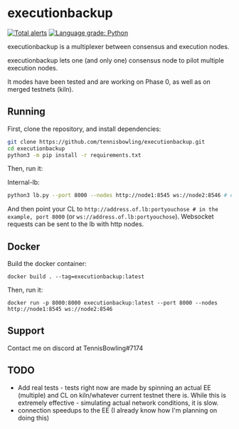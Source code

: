 # executionbackup
[![Total alerts](https://img.shields.io/lgtm/alerts/g/TennisBowling/executionbackup.svg?logo=lgtm&logoWidth=18)](https://lgtm.com/projects/g/TennisBowling/executionbackup/alerts/)
[![Language grade: Python](https://img.shields.io/lgtm/grade/python/g/TennisBowling/executionbackup.svg?logo=lgtm&logoWidth=18)](https://lgtm.com/projects/g/TennisBowling/executionbackup/context:python)

executionbackup is a multiplexer between consensus and execution nodes.

executionbackup lets one (and only one) consensus node to pilot multiple execution nodes.  

It modes have been tested and are working on Phase 0, as well as on merged testnets (kiln).

## Running

First, clone the repository, and install dependencies:

```bash
git clone https://github.com/tennisbowling/executionbackup.git
cd executionbackup
python3 -m pip install -r requirements.txt
```

Then, run it:

Internal-lb:

```bash
python3 lb.py --port 8000 --nodes http://node1:8545 ws://node2:8546 # etc
```
And then point your CL to `http://address.of.lb:portyouchose # in the example, port 8000` (or `ws://address.of.lb:portyouchose`). Websocket requests can be sent to the lb with http nodes.

## Docker

Build the docker container:

```
docker build . --tag=executionbackup:latest
```

Then, run it:
```
docker run -p 8000:8000 executionbackup:latest --port 8000 --nodes http://node1:8545 ws://node2:8546
```

## Support
Contact me on discord at TennisBowling#7174


## TODO
- Add real tests - tests right now are made by spinning an actual EE (multiple) and CL on kiln/whatever current testnet there is. While this is extremely effective - simulating actual network conditions, it is slow.
- connection speedups to the EE (I already know how I'm planning on doing this)